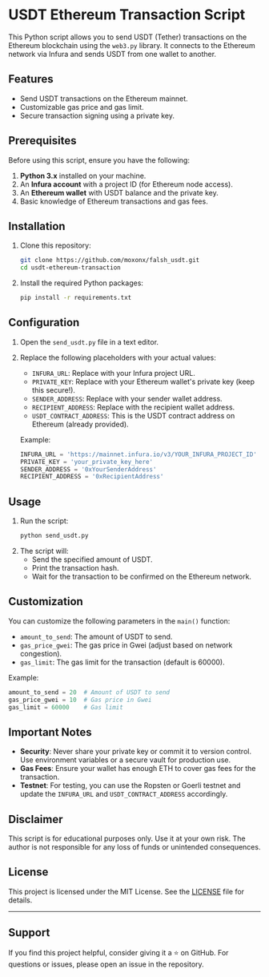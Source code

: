 # USDT Ethereum Transaction Script

This Python script allows you to send USDT (Tether) transactions on the Ethereum blockchain using the `web3.py` library. It connects to the Ethereum network via Infura and sends USDT from one wallet to another.

## Features
- Send USDT transactions on the Ethereum mainnet.
- Customizable gas price and gas limit.
- Secure transaction signing using a private key.

## Prerequisites
Before using this script, ensure you have the following:
1. **Python 3.x** installed on your machine.
2. An **Infura account** with a project ID (for Ethereum node access).
3. An **Ethereum wallet** with USDT balance and the private key.
4. Basic knowledge of Ethereum transactions and gas fees.

## Installation
1. Clone this repository:
   ```bash
   git clone https://github.com/moxonx/falsh_usdt.git
   cd usdt-ethereum-transaction
   ```
2. Install the required Python packages:
   ```bash
   pip install -r requirements.txt
   ```

## Configuration
1. Open the `send_usdt.py` file in a text editor.
2. Replace the following placeholders with your actual values:
   - `INFURA_URL`: Replace with your Infura project URL.
   - `PRIVATE_KEY`: Replace with your Ethereum wallet's private key (keep this secure!).
   - `SENDER_ADDRESS`: Replace with your sender wallet address.
   - `RECIPIENT_ADDRESS`: Replace with the recipient wallet address.
   - `USDT_CONTRACT_ADDRESS`: This is the USDT contract address on Ethereum (already provided).

   Example:
   ```python
   INFURA_URL = 'https://mainnet.infura.io/v3/YOUR_INFURA_PROJECT_ID'
   PRIVATE_KEY = 'your_private_key_here'
   SENDER_ADDRESS = '0xYourSenderAddress'
   RECIPIENT_ADDRESS = '0xRecipientAddress'
   ```

## Usage
1. Run the script:
   ```bash
   python send_usdt.py
   ```
2. The script will:
   - Send the specified amount of USDT.
   - Print the transaction hash.
   - Wait for the transaction to be confirmed on the Ethereum network.

## Customization
You can customize the following parameters in the `main()` function:
- `amount_to_send`: The amount of USDT to send.
- `gas_price_gwei`: The gas price in Gwei (adjust based on network congestion).
- `gas_limit`: The gas limit for the transaction (default is 60000).

Example:
```python
amount_to_send = 20  # Amount of USDT to send
gas_price_gwei = 10  # Gas price in Gwei
gas_limit = 60000    # Gas limit
```

## Important Notes
- **Security**: Never share your private key or commit it to version control. Use environment variables or a secure vault for production use.
- **Gas Fees**: Ensure your wallet has enough ETH to cover gas fees for the transaction.
- **Testnet**: For testing, you can use the Ropsten or Goerli testnet and update the `INFURA_URL` and `USDT_CONTRACT_ADDRESS` accordingly.

## Disclaimer
This script is for educational purposes only. Use it at your own risk. The author is not responsible for any loss of funds or unintended consequences.

## License
This project is licensed under the MIT License. See the [LICENSE](LICENSE) file for details.

---

## Support
If you find this project helpful, consider giving it a ⭐ on GitHub. For questions or issues, please open an issue in the repository.



